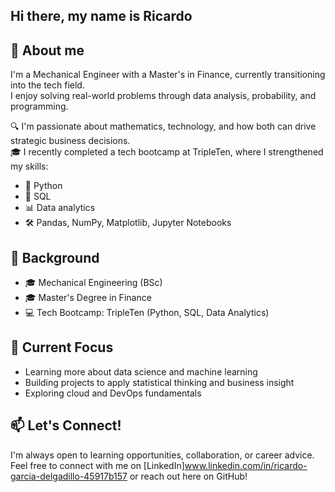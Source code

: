 ## Hi there, my name is Ricardo 

## 🚀 About me  
I'm a Mechanical Engineer with a Master's in Finance, currently transitioning into the tech field.  
I enjoy solving real-world problems through data analysis, probability, and programming.

🔍 I'm passionate about mathematics, technology, and how both can drive strategic business decisions.  
🎓 I recently completed a tech bootcamp at TripleTen, where I strengthened my skills:
- 🐍 Python
- 🧮 SQL
- 📊 Data analytics
- 🛠️ Pandas, NumPy, Matplotlib, Jupyter Notebooks  

## 💼 Background
- 🎓 Mechanical Engineering (BSc)
- 🎓 Master's Degree in Finance
- 💻 Tech Bootcamp: TripleTen (Python, SQL, Data Analytics)

## 🚀 Current Focus
- Learning more about data science and machine learning  
- Building projects to apply statistical thinking and business insight  
- Exploring cloud and DevOps fundamentals

## 📫 Let's Connect!
I'm always open to learning opportunities, collaboration, or career advice.  
Feel free to connect with me on [LinkedIn]www.linkedin.com/in/ricardo-garcia-delgadillo-45917b157 or reach out here on GitHub!
<!--
**Garcdel/Garcdel** is a ✨ _special_ ✨ repository because its `README.md` (this file) appears on your GitHub profile.

Here are some ideas to get you started:

- 🔭 I’m currently working on ...
- 🌱 I’m currently learning ...
- 👯 I’m looking to collaborate on ...
- 🤔 I’m looking for help with ...
- 💬 Ask me about ...
- 📫 How to reach me: ...
- 😄 Pronouns: ...
- ⚡ Fun fact: ...
-->
